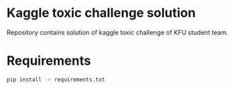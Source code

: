 # Kaggle toxic challenge solution

Repository contains solution of kaggle toxic challenge of KFU student team.

# Requirements
```bash
pip install -r requirements.txt
```
